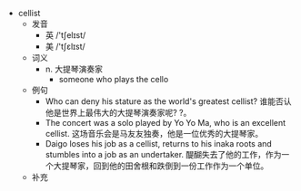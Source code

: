 - cellist
  - 发音
    - 英 /'tʃelɪst/
    - 美 /'tʃɛlɪst/
  - 词义
    - n. 大提琴演奏家
      - someone who plays the cello
  - 例句
    - Who can deny his stature as the world's greatest cellist? 谁能否认他是世界上最伟大的大提琴演奏家呢? ?。
    - The concert was a solo played by Yo Yo Ma, who is an excellent cellist. 这场音乐会是马友友独奏，他是一位优秀的大提琴家。
    - Daigo loses his job as a cellist, returns to his inaka roots and stumbles into a job as an undertaker. 醍醐失去了他的工作，作为一个大提琴家，回到他的田舍根和跌倒到一份工作作为一个单位。
  - 补充